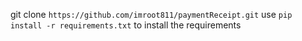 git clone ```https://github.com/imroot811/paymentReceipt.git```
use  ```pip install -r requirements.txt``` to install the requirements
